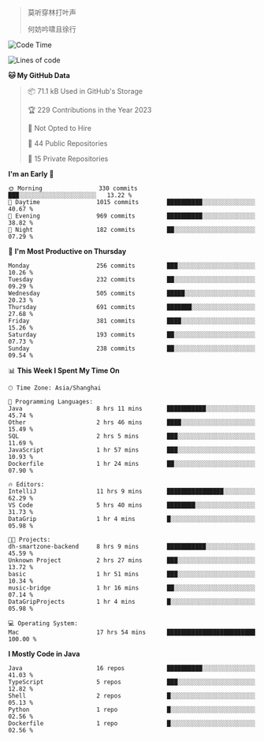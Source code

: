 > 莫听穿林打叶声
> 
> 何妨吟啸且徐行

<!-- ![Github Stats](https://github-readme-stats.vercel.app/api?username=catch6&count_private=true&show_icons=true&theme=gruvbox) -->

<!-- ![Top Langs](https://github-readme-stats.vercel.app/api/top-langs/?username=catch6&layout=compact) -->

<!--START_SECTION:waka-->
![Code Time](http://img.shields.io/badge/Code%20Time-634%20hrs-blue)

![Lines of code](https://img.shields.io/badge/From%20Hello%20World%20I%27ve%20Written-9.3%20million%20lines%20of%20code-blue)

**🐱 My GitHub Data** 

> 📦 71.1 kB Used in GitHub's Storage 
 > 
> 🏆 229 Contributions in the Year 2023
 > 
> 🚫 Not Opted to Hire
 > 
> 📜 44 Public Repositories 
 > 
> 🔑 15 Private Repositories 
 > 
**I'm an Early 🐤** 

```text
🌞 Morning                330 commits         ███░░░░░░░░░░░░░░░░░░░░░░   13.22 % 
🌆 Daytime                1015 commits        ██████████░░░░░░░░░░░░░░░   40.67 % 
🌃 Evening                969 commits         ██████████░░░░░░░░░░░░░░░   38.82 % 
🌙 Night                  182 commits         ██░░░░░░░░░░░░░░░░░░░░░░░   07.29 % 
```
📅 **I'm Most Productive on Thursday** 

```text
Monday                   256 commits         ███░░░░░░░░░░░░░░░░░░░░░░   10.26 % 
Tuesday                  232 commits         ██░░░░░░░░░░░░░░░░░░░░░░░   09.29 % 
Wednesday                505 commits         █████░░░░░░░░░░░░░░░░░░░░   20.23 % 
Thursday                 691 commits         ███████░░░░░░░░░░░░░░░░░░   27.68 % 
Friday                   381 commits         ████░░░░░░░░░░░░░░░░░░░░░   15.26 % 
Saturday                 193 commits         ██░░░░░░░░░░░░░░░░░░░░░░░   07.73 % 
Sunday                   238 commits         ██░░░░░░░░░░░░░░░░░░░░░░░   09.54 % 
```


📊 **This Week I Spent My Time On** 

```text
🕑︎ Time Zone: Asia/Shanghai

💬 Programming Languages: 
Java                     8 hrs 11 mins       ███████████░░░░░░░░░░░░░░   45.74 % 
Other                    2 hrs 46 mins       ████░░░░░░░░░░░░░░░░░░░░░   15.49 % 
SQL                      2 hrs 5 mins        ███░░░░░░░░░░░░░░░░░░░░░░   11.69 % 
JavaScript               1 hr 57 mins        ███░░░░░░░░░░░░░░░░░░░░░░   10.93 % 
Dockerfile               1 hr 24 mins        ██░░░░░░░░░░░░░░░░░░░░░░░   07.90 % 

🔥 Editors: 
IntelliJ                 11 hrs 9 mins       ████████████████░░░░░░░░░   62.29 % 
VS Code                  5 hrs 40 mins       ████████░░░░░░░░░░░░░░░░░   31.73 % 
DataGrip                 1 hr 4 mins         █░░░░░░░░░░░░░░░░░░░░░░░░   05.98 % 

🐱‍💻 Projects: 
dh-smartzone-backend     8 hrs 9 mins        ███████████░░░░░░░░░░░░░░   45.59 % 
Unknown Project          2 hrs 27 mins       ███░░░░░░░░░░░░░░░░░░░░░░   13.72 % 
basic                    1 hr 51 mins        ███░░░░░░░░░░░░░░░░░░░░░░   10.34 % 
music-bridge             1 hr 16 mins        ██░░░░░░░░░░░░░░░░░░░░░░░   07.14 % 
DataGripProjects         1 hr 4 mins         █░░░░░░░░░░░░░░░░░░░░░░░░   05.98 % 

💻 Operating System: 
Mac                      17 hrs 54 mins      █████████████████████████   100.00 % 
```

**I Mostly Code in Java** 

```text
Java                     16 repos            ██████████░░░░░░░░░░░░░░░   41.03 % 
TypeScript               5 repos             ███░░░░░░░░░░░░░░░░░░░░░░   12.82 % 
Shell                    2 repos             █░░░░░░░░░░░░░░░░░░░░░░░░   05.13 % 
Python                   1 repo              █░░░░░░░░░░░░░░░░░░░░░░░░   02.56 % 
Dockerfile               1 repo              █░░░░░░░░░░░░░░░░░░░░░░░░   02.56 % 
```




<!--END_SECTION:waka-->
